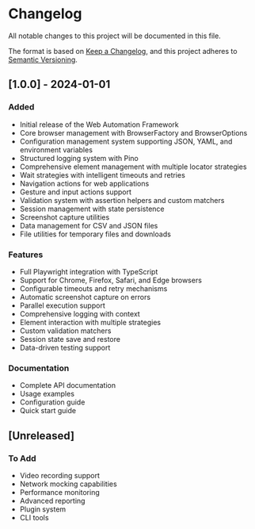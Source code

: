 # Changelog

All notable changes to this project will be documented in this file.

The format is based on [Keep a Changelog](https://keepachangelog.com/en/1.0.0/),
and this project adheres to [Semantic Versioning](https://semver.org/spec/v2.0.0.html).

## [1.0.0] - 2024-01-01

### Added
- Initial release of the Web Automation Framework
- Core browser management with BrowserFactory and BrowserOptions
- Configuration management system supporting JSON, YAML, and environment variables
- Structured logging system with Pino
- Comprehensive element management with multiple locator strategies
- Wait strategies with intelligent timeouts and retries
- Navigation actions for web applications
- Gesture and input actions support
- Validation system with assertion helpers and custom matchers
- Session management with state persistence
- Screenshot capture utilities
- Data management for CSV and JSON files
- File utilities for temporary files and downloads

### Features
- Full Playwright integration with TypeScript
- Support for Chrome, Firefox, Safari, and Edge browsers
- Configurable timeouts and retry mechanisms
- Automatic screenshot capture on errors
- Parallel execution support
- Comprehensive logging with context
- Element interaction with multiple strategies
- Custom validation matchers
- Session state save and restore
- Data-driven testing support

### Documentation
- Complete API documentation
- Usage examples
- Configuration guide
- Quick start guide

## [Unreleased]
### To Add
- Video recording support
- Network mocking capabilities
- Performance monitoring
- Advanced reporting
- Plugin system
- CLI tools